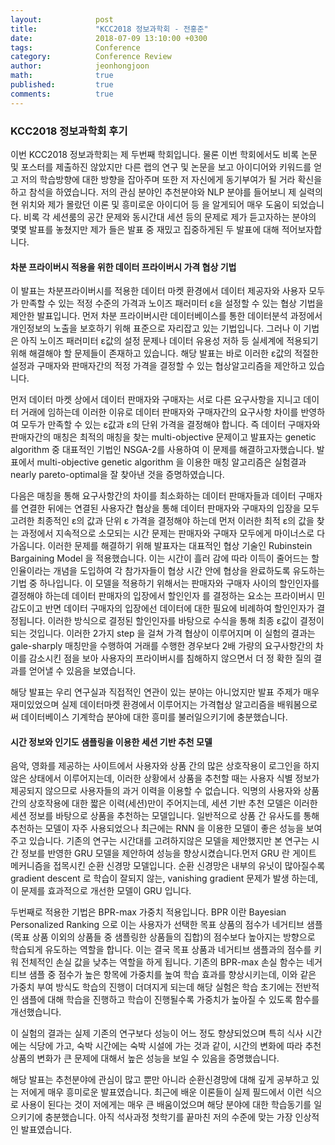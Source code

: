 ```yaml
---
layout:            post
title:             "KCC2018 정보과학회 - 전홍준"
date:              2018-07-09 13:10:00 +0300
tags:              Conference
category:          Conference Review 
author:            jeonhongjoon
math:              true
published:         true
comments:          true
---
```


### KCC2018 정보과학회 후기

이번 KCC2018 정보과학회는 제 두번째 학회입니다. 물론 이번 학회에서도 비록 논문 및 포스터를 제출하진 않았지만 다른 랩의 연구 및 논문을 보고 아이디어와 키워드를 얻고 저의 학습방향에 대한 방향을 잡아주며 또한 저 자신에게 동기부여가 될 거라 확신을 하고 참석을 하였습니다. 저의 관심 분야인 추천분야와 NLP 분야를 들어보니 제 실력의 현 위치와 제가 몰랐던 이론 및 흥미로운 아이디어 등 을 알게되어 매우 도움이 되었습니다. 비록 각 세션룸의 공간 문제와 동시간대 세션 등의 문제로 제가 듣고자하는 분야의 몇몇 발표를 놓쳤지만 제가 들은 발표 중 재밌고 집중하게된 두 발표에 대해 적어보자합니다.

#### 차분 프라이버시 적용을 위한 데이터 프라이버시 가격 협상 기법

이 발표는 차분프라이버시를 적용한 데이터 마켓 환경에서 데이터 제공자와 사용자 모두가 만족할 수 있는 적정 수준의 가격과 노이즈 패러미터 ε을 설정할 수 있는 협상 기법을 제안한 발표입니다.
먼저 차분 프라이버시란 데이터베이스를 통한 데이터분석 과정에서 개인정보의 노출을 보호하기 위해 표준으로 자리잡고 있는 기법입니다. 그러나 이 기법은 아직 노이즈 패러미터 ε값의 설정 문제나 데이터 유용성 저하 등 실세계에 적용되기 위해 해결해야 할 문제들이 존재하고 있습니다. 해당 발표는 바로 이러한 ε값의 적절한 설정과 구매자와 판매자간의 적정 가격을 결정할 수 있는 협상알고리즘을 제안하고 있습니다.

먼저 데이터 마켓 상에서 데이터 판매자와 구매자는 서로 다른 요구사항을 지니고 데이터 거래에 임하는데
이러한 이유로 데이터 판매자와 구매자간의 요구사항 차이를 반영하여 모두가 만족할 수 있는 ε값과 ε의 단위 가격을 결정해야 합니다. 즉 데이터 구매자와 판매자간의 매칭은 최적의 매칭을 찾는 multi-objective 문제이고 발표자는 genetic algorithm 중 대표적인 기법인 NSGA-2를 사용하여 이 문제를 해결하고자했습니다. 발표에서 multi-objective genetic algorithm 을 이용한 매칭 알고리즘은 실험결과  nearly pareto-optimal을 잘 찾아낸 것을 증명하였습니다. 

다음은 매칭을 통해 요구사항간의 차이를 최소화하는 데이터 판매자들과 데이터 구매자를 연결한 뒤에는 연결된 사용자간 협상을 통해 데이터 판매자와 구매자의 입장을 모두 고려한 최종적인 ε의 값과 단위 ε 가격을 결정해야 하는데
먼저 이러한 최적 ε의 값을 찾는 과정에서 지속적으로 소모되는 시간 문제는 판매자와 구매자 모두에게 마이너스로 다가옵니다.
이러한 문제를 해결하기 위해 발표자는 대표적인 협상 기술인 Rubinstein Bargaining Model 을 적용했습니다. 이는 시간이 흘러 감에 따라 이득이 줄어드는 할인율이라는 개념을 도입하여 각 참가자들이 협상 시간 안에 협상을 완료하도록 유도하는 기법 중 하나입니다. 이 모델을 적용하기 위해서는 판매자와 구매자 사이의 할인인자를 결정해야 하는데 데이터 판매자의 입장에서 할인인자 를 결정하는 요소는 프라이버시 민감도이고 반면 데이터 구매자의 입장에선 데이터에 대한 필요에 비례하여 할인인자가 결정됩니다. 이러한 방식으로 결정된 할인인자를 바탕으로 수식을 통해 최종 ε값이 결정이 되는 것입니다.
이러한 2가지 step 을 걸쳐 가격 협상이 이루어지며 이 실험의 결과는 gale-sharply 매칭만을 수행하여 거래를 수행한 경우보다 2배 가량의 요구사항간의 차이를 감소시킨 점을 보아 사용자의 프라이버시를 침해하지 않으면서 더 정 확한 질의 결과를 얻어낼 수 있음을 보였습니다.

해당 발표는 우리 연구실과 직접적인 연관이 있는 분야는 아니었지만 발표 주제가 매우 재미있었으며 실제 데이터마켓 환경에서 이루어지는 가격협상 알고리즘을 배워봄으로써 데이터베이스 기계학습 분야에 대한 흥미를 불러일으키기에 충분했습니다.


#### 시간 정보와 인기도 샘플링을 이용한 세션 기반 추천 모델


음악, 영화를 제공하는 사이트에서 사용자와 상품 간의 많은 상호작용이 로그인을 하지 않은 상태에서 이루어지는데, 이러한 상황에서 상품을 추천할 때는 사용자 식별 정보가 제공되지 않으므로 사용자들의 과거 이력을 이용할 수 없습니다. 익명의 사용자와 상품 간의 상호작용에 대한 짧은 이력(세션)만이 주어지는데, 세션 기반 추천 모델은 이러한 세션 정보를 바탕으로 상품을 추천하는 모델입니다. 일반적으로 상품 간 유사도를 통해 추천하는 모델이 자주 사용되었으나 최근에는 RNN 을 이용한 모델이 좋은 성능을 보여주고 있습니다.
기존의 연구는 시간대를 고려하지않은 모델을 제안했지만 본 연구는 시간 정보를 반영한 GRU 모델을 제안하여 성능을 향상시켰습니다.먼저 GRU 란 게이트 메커니즘을 접목시킨 순환 신경망 모델입니다. 순환 신경망은 내부의 유닛이 많아질수록 gradient descent 로 학습이 잘되지 않는, vanishing gradient 문제가 발생 하는데, 이 문제를 효과적으로 개선한 모델이 GRU 입니다. 

두번째로 적용한 기법은 BPR-max 가중치 적용입니다. BPR 이란 Bayesian Personalized Ranking 으로 이는 사용자가 선택한 목표 상품의 점수가 네거티브 샘플(목표 상품 이외의 상품들 중 샘플링한 상품들의 집합)의 점수보다 높아지는 방향으로 학습되게 유도하는 역할을 합니다. 이는 결국 목표 상품과 네거티브 샘플과의 점수를 키워 전체적인 손실 값을 낮추는 역할을 하게 됩니다. 기존의  BPR-max 손실 함수는 네거티브 샘플 중 점수가 높은 항목에 가중치를 높여 학습 효과를 향상시키는데, 이와 같은 가중치 부여 방식도 학습의 진행이 더뎌지게 되는데 해당 실험은 학습 초기에는 전반적인 샘플에 대해 학습을 진행하고 학습이 진행될수록 가중치가 높아질 수 있도록 함수를 개선했습니다.

이 실험의 결과는 실제 기존의 연구보다 성능이 어느 정도 향샹되었으며 특히 식사 시간에는 식당에 가고, 숙박 시간에는 숙박 시설에 가는 것과 같이, 시간의 변화에 따라 추천 상품의 변화가 큰 문제에 대해서 높은 성능을 보일 수 있음을 증명했습니다.

해당 발표는 추천분야에 관심이 많고 뿐만 아니라 순환신경망에 대해 깊게 공부하고 있는 저에게 매우 흥미로운 발표였습니다. 최근에 배운 이론들이 실제 필드에서 이런 식으로 사용이 된다는 것이 저에게는 매우 큰 배움이었으며 해당 분야에 대한 학습동기를 일으키기에 충분했습니다. 아직 석사과정 첫학기를 끝마친 저의 수준에 맞는 가장 인상적인 발표였습니다. 

